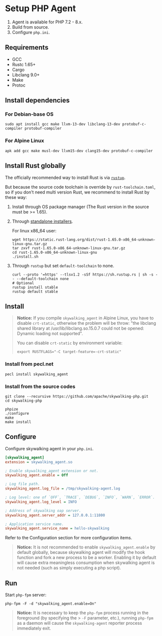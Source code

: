 # Setup PHP Agent

1. Agent is available for PHP 7.2 - 8.x.
2. Build from source.
3. Configure `php.ini`.

## Requirements

- GCC
- Rustc 1.65+
- Cargo
- Libclang 9.0+
- Make
- Protoc

## Install dependencies

### For Debian-base OS

```shell
sudo apt install gcc make llvm-13-dev libclang-13-dev protobuf-c-compiler protobuf-compiler
```

### For Alpine Linux

```shell
apk add gcc make musl-dev llvm15-dev clang15-dev protobuf-c-compiler
```

## Install Rust globally

The officially recommended way to install Rust is via [`rustup`](https://www.rust-lang.org/tools/install).

But because the source code toolchain is override by `rust-toolchain.toml`,
so if you don't need multi version Rust, we recommend to install Rust by these
way:

1. Install through OS package manager (The Rust version in the source must be >= 1.65).

2. Through [standalone installers](https://forge.rust-lang.org/infra/other-installation-methods.html#standalone-installers).

   For linux x86_64 user:

   ```shell
   wget https://static.rust-lang.org/dist/rust-1.65.0-x86_64-unknown-linux-gnu.tar.gz
   tar zxvf rust-1.65.0-x86_64-unknown-linux-gnu.tar.gz
   cd rust-1.65.0-x86_64-unknown-linux-gnu
   ./install.sh
   ```

3. Through `rustup` but set `default-toolchain` to none.

   ```shell
   curl --proto '=https' --tlsv1.2 -sSf https://sh.rustup.rs | sh -s -- --default-toolchain none
   # Optional
   rustup install stable
   rustup default stable
   ```

## Install

> **Notice:** If you compile `skywalking_agent` in Alpine Linux, you have to disable `crt-static`,
> otherwise the problem will be throw: "the libclang shared library at
> /usr/lib/libclang.so.15.0.7 could not be opened: Dynamic loading not supported".
>
> You can disable `crt-static` by environment variable:
>
> ```shell
> export RUSTFLAGS="-C target-feature=-crt-static"
> ```

### Install from pecl.net

```shell script
pecl install skywalking_agent
```

### Install from the source codes

```shell script
git clone --recursive https://github.com/apache/skywalking-php.git
cd skywalking-php

phpize
./configure
make
make install
```

## Configure

Configure skywalking agent in your `php.ini`.

```ini
[skywalking_agent]
extension = skywalking_agent.so

; Enable skywalking_agent extension or not.
skywalking_agent.enable = Off

; Log file path.
skywalking_agent.log_file = /tmp/skywalking-agent.log

; Log level: one of `OFF`, `TRACE`, `DEBUG`, `INFO`, `WARN`, `ERROR`.
skywalking_agent.log_level = INFO

; Address of skywalking oap server.
skywalking_agent.server_addr = 127.0.0.1:11800

; Application service name.
skywalking_agent.service_name = hello-skywalking
```

Refer to the Configuration section for more configuration items.

> **Notice:** It is not recommended to enable `skywalking_agent.enable` by default globally,
> because skywalking agent will modify the hook function and fork a new process to be a worker.
> Enabling it by default will cause extra meaningless consumption when skywalking agent is not
> needed (such as simply executing a php script).

## Run

Start `php-fpm` server:

```shell
php-fpm -F -d "skywalking_agent.enable=On"
```

> **Notice:** It is necessary to keep the `php-fpm` process running in the foreground
> (by specifying the > `-F` parameter, etc.), running `php-fpm` as a daemon will cause the
> `skywalking-agent` reporter process immediately exit.
